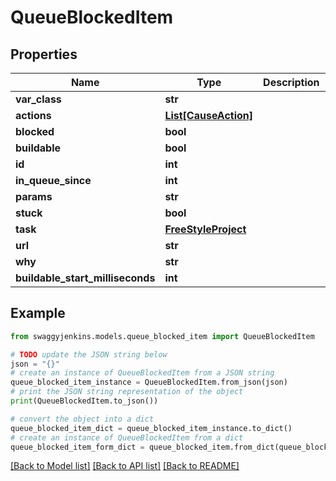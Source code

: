 # QueueBlockedItem


## Properties

Name | Type | Description | Notes
------------ | ------------- | ------------- | -------------
**var_class** | **str** |  | [optional] 
**actions** | [**List[CauseAction]**](CauseAction.md) |  | [optional] 
**blocked** | **bool** |  | [optional] 
**buildable** | **bool** |  | [optional] 
**id** | **int** |  | [optional] 
**in_queue_since** | **int** |  | [optional] 
**params** | **str** |  | [optional] 
**stuck** | **bool** |  | [optional] 
**task** | [**FreeStyleProject**](FreeStyleProject.md) |  | [optional] 
**url** | **str** |  | [optional] 
**why** | **str** |  | [optional] 
**buildable_start_milliseconds** | **int** |  | [optional] 

## Example

```python
from swaggyjenkins.models.queue_blocked_item import QueueBlockedItem

# TODO update the JSON string below
json = "{}"
# create an instance of QueueBlockedItem from a JSON string
queue_blocked_item_instance = QueueBlockedItem.from_json(json)
# print the JSON string representation of the object
print(QueueBlockedItem.to_json())

# convert the object into a dict
queue_blocked_item_dict = queue_blocked_item_instance.to_dict()
# create an instance of QueueBlockedItem from a dict
queue_blocked_item_form_dict = queue_blocked_item.from_dict(queue_blocked_item_dict)
```
[[Back to Model list]](../README.md#documentation-for-models) [[Back to API list]](../README.md#documentation-for-api-endpoints) [[Back to README]](../README.md)


